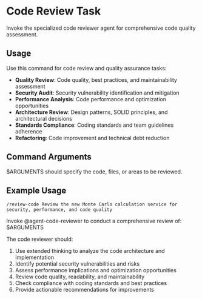 # Code Review Task

Invoke the specialized code reviewer agent for comprehensive code quality assessment.

## Usage
Use this command for code review and quality assurance tasks:

- **Quality Review**: Code quality, best practices, and maintainability assessment
- **Security Audit**: Security vulnerability identification and mitigation
- **Performance Analysis**: Code performance and optimization opportunities
- **Architecture Review**: Design patterns, SOLID principles, and architectural decisions
- **Standards Compliance**: Coding standards and team guidelines adherence
- **Refactoring**: Code improvement and technical debt reduction

## Command Arguments
$ARGUMENTS should specify the code, files, or areas to be reviewed.

## Example Usage
```
/review-code Review the new Monte Carlo calculation service for security, performance, and code quality
```

Invoke @agent-code-reviewer to conduct a comprehensive review of: $ARGUMENTS

The code reviewer should:
1. Use extended thinking to analyze the code architecture and implementation
2. Identify potential security vulnerabilities and risks
3. Assess performance implications and optimization opportunities
4. Review code quality, readability, and maintainability
5. Check compliance with coding standards and best practices
6. Provide actionable recommendations for improvements